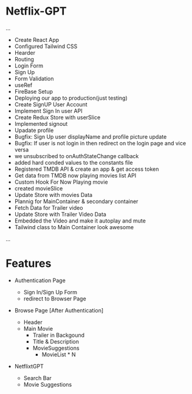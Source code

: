 # Netflix-GPT
...

- Create React App
- Configured Tailwind CSS
- Hearder
- Routing
- Login Form
- Sign Up
- Form Validation
- useRef
- FireBase Setup
- Deploying our app to production(just testing)
- Create SignUP User Account
- Implement Sign In user API
- Create Redux Store with userSlice
- Implemented signout 
- Upadate profile
- Bugfix: Sign Up user displayName and profile picture update
- Bugfix: If user is not login in then redirect on the login page and vice versa
- we unsubscribed to onAuthStateChange callback
- added hard conded values to the constants file
- Registered TMDB API & create an app & get access token
- Get data from TMDB now playing movies list API
- Custom Hook For Now Playing movie 
- created movieSlice 
- Update Store with movies Data 
- Plannig for MainContainer & secondary container
- Fetch Data for Trailer video
- Update Store with Trailer Video Data
- Embedded the Video and make it autoplay and mute
- Tailwind class to Main Container look awesome


...
# Features

- Authentication Page
    - Sign In/Sign Up Form
    - redirect to Browser Page
- Browse Page [After Authentication]
    - Header
    - Main Movie
        - Trailer in Backgound
        - Title & Description
        - MovieSuggestions
            - MovieList * N 

- NetflixtGPT
    - Search Bar
    - Movie Suggestions

